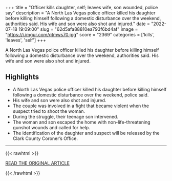 +++
title = "Officer kills daughter, self; leaves wife, son wounded, police say"
description = "A North Las Vegas police officer killed his daughter before killing himself following a domestic disturbance over the weekend, authorities said. His wife and son were also shot and injured."
date = "2022-07-18 19:09:00"
slug = "62d5afa88810ea793f6bd4af"
image = "https://i.imgur.com/qtmws70.jpg"
score = "2369"
categories = ['kills', 'leaves', 'self']
+++

A North Las Vegas police officer killed his daughter before killing himself following a domestic disturbance over the weekend, authorities said. His wife and son were also shot and injured.

## Highlights

- A North Las Vegas police officer killed his daughter before killing himself following a domestic disturbance over the weekend, police said.
- His wife and son were also shot and injured.
- The couple was involved in a fight that became violent when the suspect tried to shoot the woman.
- During the struggle, their teenage son intervened.
- The woman and son escaped the home with non-life-threatening gunshot wounds and called for help.
- The identification of the daughter and suspect will be released by the Clark County Coroner’s Office.

---

{{< rawhtml >}}
  <p class="article-category">
    <a target="_blank" href="https://www.newschannel6now.com/2022/07/18/officer-kills-daughter-self-leaves-wife-son-wounded-police-say/">READ THE ORIGINAL ARTICLE</a>
  </p>
{{< /rawhtml >}}
